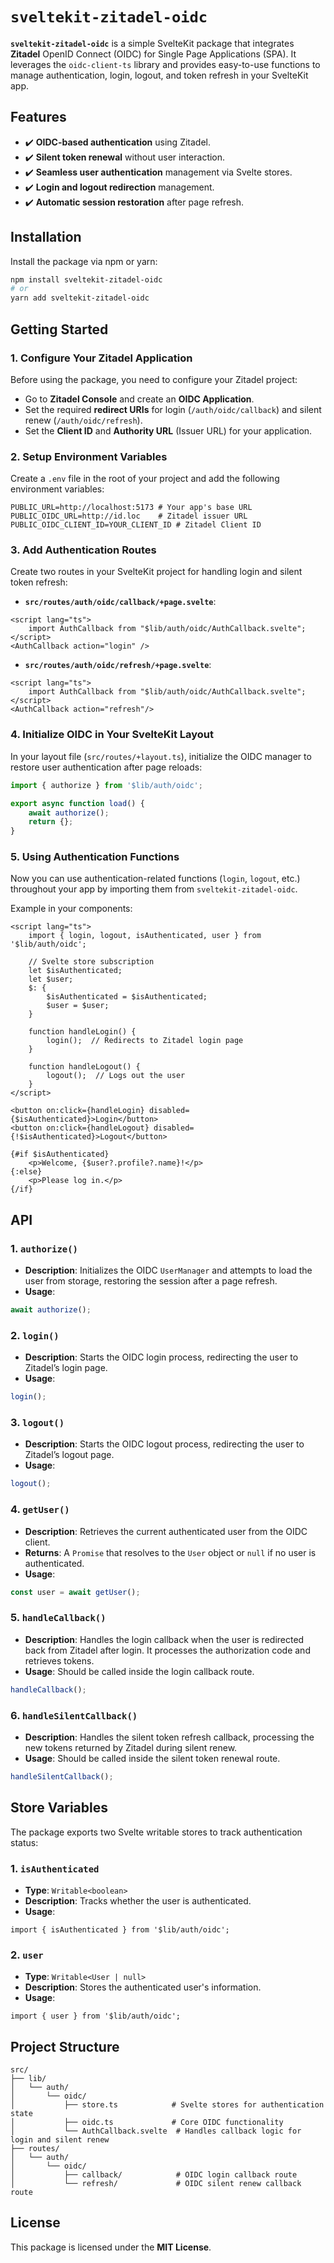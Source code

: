 # `sveltekit-zitadel-oidc`

**`sveltekit-zitadel-oidc`** is a simple SvelteKit package that integrates **Zitadel** OpenID Connect (OIDC) for Single Page Applications (SPA). It leverages the `oidc-client-ts` library and provides easy-to-use functions to manage authentication, login, logout, and token refresh in your SvelteKit app.

## Features

- ✔️ **OIDC-based authentication** using Zitadel.
- ✔️ **Silent token renewal** without user interaction.
- ✔️ **Seamless user authentication** management via Svelte stores.
- ✔️ **Login and logout redirection** management.
- ✔️ **Automatic session restoration** after page refresh.

## Installation

Install the package via npm or yarn:

```bash
npm install sveltekit-zitadel-oidc
# or
yarn add sveltekit-zitadel-oidc
```

## Getting Started

### 1. Configure Your Zitadel Application

Before using the package, you need to configure your Zitadel project:

- Go to **Zitadel Console** and create an **OIDC Application**.
- Set the required **redirect URIs** for login (`/auth/oidc/callback`) and silent renew (`/auth/oidc/refresh`).
- Set the **Client ID** and **Authority URL** (Issuer URL) for your application.

### 2. Setup Environment Variables

Create a `.env` file in the root of your project and add the following environment variables:

```env
PUBLIC_URL=http://localhost:5173 # Your app's base URL
PUBLIC_OIDC_URL=http://id.loc    # Zitadel issuer URL
PUBLIC_OIDC_CLIENT_ID=YOUR_CLIENT_ID # Zitadel Client ID
```

### 3. Add Authentication Routes

Create two routes in your SvelteKit project for handling login and silent token refresh:

- **`src/routes/auth/oidc/callback/+page.svelte`**:

```svelte
<script lang="ts">
    import AuthCallback from "$lib/auth/oidc/AuthCallback.svelte";
</script>
<AuthCallback action="login" />
```

- **`src/routes/auth/oidc/refresh/+page.svelte`**:

```svelte
<script lang="ts">
    import AuthCallback from "$lib/auth/oidc/AuthCallback.svelte";
</script>
<AuthCallback action="refresh"/>
```

### 4. Initialize OIDC in Your SvelteKit Layout

In your layout file (`src/routes/+layout.ts`), initialize the OIDC manager to restore user authentication after page reloads:

```ts
import { authorize } from '$lib/auth/oidc';

export async function load() {
    await authorize();
    return {};
}
```

### 5. Using Authentication Functions

Now you can use authentication-related functions (`login`, `logout`, etc.) throughout your app by importing them from `sveltekit-zitadel-oidc`.

Example in your components:

```svelte
<script lang="ts">
    import { login, logout, isAuthenticated, user } from '$lib/auth/oidc';

    // Svelte store subscription
    let $isAuthenticated;
    let $user;
    $: {
        $isAuthenticated = $isAuthenticated;
        $user = $user;
    }

    function handleLogin() {
        login();  // Redirects to Zitadel login page
    }

    function handleLogout() {
        logout();  // Logs out the user
    }
</script>

<button on:click={handleLogin} disabled={$isAuthenticated}>Login</button>
<button on:click={handleLogout} disabled={!$isAuthenticated}>Logout</button>

{#if $isAuthenticated}
    <p>Welcome, {$user?.profile?.name}!</p>
{:else}
    <p>Please log in.</p>
{/if}
```

## API

### 1. `authorize()`
- **Description**: Initializes the OIDC `UserManager` and attempts to load the user from storage, restoring the session after a page refresh.
- **Usage**:

```ts
await authorize();
```

### 2. `login()`
- **Description**: Starts the OIDC login process, redirecting the user to Zitadel’s login page.
- **Usage**:

```ts
login();
```

### 3. `logout()`
- **Description**: Starts the OIDC logout process, redirecting the user to Zitadel’s logout page.
- **Usage**:

```ts
logout();
```

### 4. `getUser()`
- **Description**: Retrieves the current authenticated user from the OIDC client.
- **Returns**: A `Promise` that resolves to the `User` object or `null` if no user is authenticated.
- **Usage**:

```ts
const user = await getUser();
```

### 5. `handleCallback()`
- **Description**: Handles the login callback when the user is redirected back from Zitadel after login. It processes the authorization code and retrieves tokens.
- **Usage**: Should be called inside the login callback route.

```ts
handleCallback();
```

### 6. `handleSilentCallback()`
- **Description**: Handles the silent token refresh callback, processing the new tokens returned by Zitadel during silent renew.
- **Usage**: Should be called inside the silent token renewal route.

```ts
handleSilentCallback();
```

## Store Variables

The package exports two Svelte writable stores to track authentication status:

### 1. `isAuthenticated`
- **Type**: `Writable<boolean>`
- **Description**: Tracks whether the user is authenticated.
- **Usage**:

```svelte
import { isAuthenticated } from '$lib/auth/oidc';
```

### 2. `user`
- **Type**: `Writable<User | null>`
- **Description**: Stores the authenticated user's information.
- **Usage**:

```svelte
import { user } from '$lib/auth/oidc';
```

## Project Structure

```
src/
├── lib/
│   └── auth/
│       └── oidc/
│           ├── store.ts            # Svelte stores for authentication state
│           ├── oidc.ts             # Core OIDC functionality
│           └── AuthCallback.svelte  # Handles callback logic for login and silent renew
├── routes/
│   └── auth/
│       └── oidc/
│           ├── callback/            # OIDC login callback route
│           └── refresh/             # OIDC silent renew callback route
```

## License

This package is licensed under the **MIT License**.

